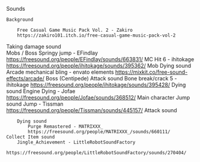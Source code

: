 Sounds

    Background
    
        Free Casual Game Music Pack Vol. 2 - Zakiro
        https://zakiro101.itch.io/free-casual-game-music-pack-vol-2 
   Taking damage sound  
        Mobs / Boss
            Springy jump - EFindlay
            https://freesound.org/people/EFindlay/sounds/663831/ 
        MC
            Hit 6 - ihitokage
            https://freesound.org/people/ihitokage/sounds/395362/
    Mob
        Dying sound
            Arcade mechanical bling - envato elements
            https://mixkit.co/free-sound-effects/arcade/
    Boss (Centipede)
        Attack sound
            Bone break/crack 5 - ihitokage
            https://freesound.org/people/ihitokage/sounds/395428/ 
        Dying sound
            Engine Dying - Jofae
            https://freesound.org/people/Jofae/sounds/368512/ 
    Main character 
        Jump sound
            Jump - Tissman
            https://freesound.org/people/Tissman/sounds/445157/ 
        Attack sound
        
        Dying sound
            Purge Remastered - MATRIXXX_
            https://freesound.org/people/MATRIXXX_/sounds/660111/ 
    Collect Item sound
        Jingle_Achievement - LittleRobotSoundFactory
        https://freesound.org/people/LittleRobotSoundFactory/sounds/270404/ 
